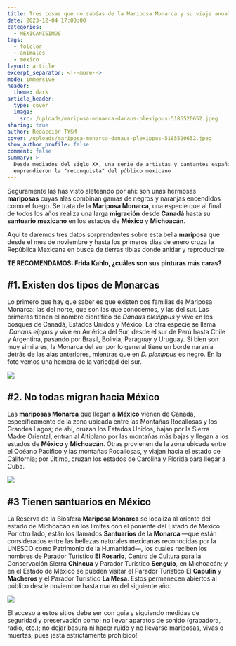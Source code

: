 ```yaml
---
title: Tres cosas que no sabías de la Mariposa Monarca y su viaje anual a México
date: 2023-12-04 17:00:00
categories:
  - MEXICANISIMOS
tags:
  - folclor
  - animales
  - méxico
layout: article
excerpt_separator: <!--more-->
mode: immersive
header:
  theme: dark
article_header:
  type: cover
  image:
    src: /uploads/mariposa-monarca-danaus-plexippus-5185520652.jpeg
sharing: true
author: Redacción TYSM
cover: /uploads/mariposa-monarca-danaus-plexippus-5185520652.jpeg
show_author_profile: false
comment: false
summary: >-
  Desde mediados del siglo XX, una serie de artistas y cantantes españoles
  emprendieron la "reconquista" del público mexicano
---
```

Seguramente las has visto aleteando por ahí: son unas hermosas **mariposas** cuyas alas combinan gamas de negros y naranjas encendidos como el fuego. Se trata de la&nbsp;**Mariposa Monarca**, una especie que al final de todos los años realiza una larga **migración** desde **Canadá** hasta su **santuario** **mexicano** en los estados de **México** y&nbsp;**Michoacán**.&nbsp;

Aquí te daremos tres datos sorprendentes sobre esta bella **mariposa** que desde el mes de noviembre y hasta los primeros días de enero cruza la República Mexicana en busca de tierras tibias donde anidar y reproducirse.

**TE RECOMENDAMOS: Frida Kahlo, ¿cuáles son sus pinturas más caras?**

## \#1. Existen dos tipos de Monarcas

Lo primero que hay que saber es que existen dos familias de Mariposa Monarca: las del norte, que son las que conocemos, y las del sur. Las primeras tienen el nombre científico de&nbsp;*Danaus plexippus* y vive en los bosques de Canadá, Estados Unidos y México. La otra especie se llama &nbsp;*Danaus eippus* y vive en América del Sur, desde el sur de Perú hasta Chile y Argentina, pasando por Brasil, Bolivia, Paraguay y Uruguay. Si bien son muy similares, la Monarca del sur por lo general tiene un borde naranja detrás de las alas anteriores, mientras que en&nbsp;*D. plexippus*&nbsp;es negro. En la foto vemos una hembra de la variedad del sur.

![](https://upload.wikimedia.org/wikipedia/commons/thumb/4/40/Danaus_erippus%2C_female.jpg/1024px-Danaus_erippus%2C_female.jpg)

## \#2. No todas migran hacia México

Las **mariposas Monarca** que llegan a **México** vienen de Canadá, específicamente de la zona ubicada entre las Montañas Rocallosas y los Grandes Lagos; de ahí, cruzan los Estados Unidos, bajan por la Sierra Madre Oriental, entran al Altiplano por las montañas más bajas y llegan a los estados de **México** y **Michoacán**. Otras provienen de la zona ubicada entre el Océano Pacífico y las montañas Rocallosas, y viajan hacia el estado de California; por último, cruzan los estados de Carolina y Florida para llegar a Cuba.

![](https://upload.wikimedia.org/wikipedia/commons/3/39/Monarch_butterfly_rush_2.jpg)

## \#3 Tienen santuarios en México

La Reserva de la Biosfera **Mariposa Monarca** se localiza al oriente del estado de Michoacán en los límites con el poniente del Estado de México. Por otro lado, están los llamados **Santuarios** de la **Monarca** —que están considerados entre las bellezas naturales mexicanas reconocidas por la UNESCO como Patrimonio de la Humanidad—, los cuales reciben los nombres de Parador Turístico **El Rosario**, Centro de Cultura para la Conservación Sierra **Chincua** y Parador Turístico **Senguio**, en Michoacán; y en el Estado de México se pueden visitar el Parador Turístico El **Capulín** y **Macheros** y el Parador Turístico **La Mesa**. Estos permanecen abiertos al público desde noviembre hasta marzo del siguiente año.

![](https://upload.wikimedia.org/wikipedia/commons/thumb/f/f4/Ocampo_06.jpg/1024px-Ocampo_06.jpg)

El acceso a estos sitios debe ser con guía y siguiendo medidas de seguridad y preservación como: no llevar aparatos de sonido (grabadora, radio, etc.); no dejar basura ni hacer ruido y no llevarse&nbsp;mariposas, vivas o muertas, pues ¡está estrictamente prohibido!